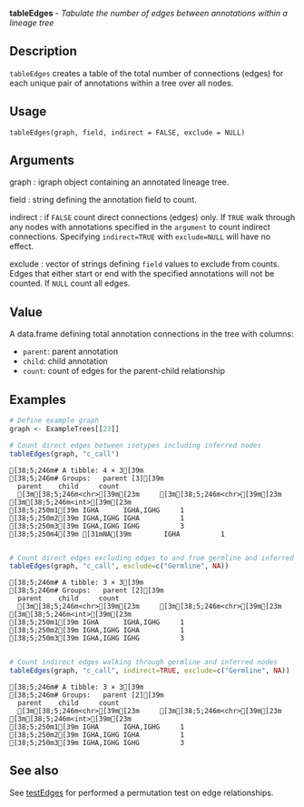 **tableEdges** - *Tabulate the number of edges between annotations within a lineage tree*

Description
--------------------

`tableEdges` creates a table of the total number of connections (edges) for each 
unique pair of annotations within a tree over all nodes.


Usage
--------------------
```
tableEdges(graph, field, indirect = FALSE, exclude = NULL)
```

Arguments
-------------------

graph
:   igraph object containing an annotated lineage tree.

field
:   string defining the annotation field to count.

indirect
:   if `FALSE` count direct connections (edges) only. If 
`TRUE` walk through any nodes with annotations specified in 
the `argument` to count indirect connections. Specifying
`indirect=TRUE` with `exclude=NULL` will have no effect.

exclude
:   vector of strings defining `field` values to exclude from counts.
Edges that either start or end with the specified annotations will not
be counted. If `NULL` count all edges.




Value
-------------------

A data.frame defining total annotation connections in the tree with columns:

+ `parent`:  parent annotation
+ `child`:   child annotation
+ `count`:   count of edges for the parent-child relationship




Examples
-------------------

```R
# Define example graph
graph <- ExampleTrees[[23]]

# Count direct edges between isotypes including inferred nodes
tableEdges(graph, "c_call")

```


```
[38;5;246m# A tibble: 4 × 3[39m
[38;5;246m# Groups:   parent [3][39m
  parent    child     count
  [3m[38;5;246m<chr>[39m[23m     [3m[38;5;246m<chr>[39m[23m     [3m[38;5;246m<int>[39m[23m
[38;5;250m1[39m IGHA      IGHA,IGHG     1
[38;5;250m2[39m IGHA,IGHG IGHA          1
[38;5;250m3[39m IGHA,IGHG IGHG          3
[38;5;250m4[39m [31mNA[39m        IGHA          1

```


```R

# Count direct edges excluding edges to and from germline and inferred nodes
tableEdges(graph, "c_call", exclude=c("Germline", NA))

```


```
[38;5;246m# A tibble: 3 × 3[39m
[38;5;246m# Groups:   parent [2][39m
  parent    child     count
  [3m[38;5;246m<chr>[39m[23m     [3m[38;5;246m<chr>[39m[23m     [3m[38;5;246m<int>[39m[23m
[38;5;250m1[39m IGHA      IGHA,IGHG     1
[38;5;250m2[39m IGHA,IGHG IGHA          1
[38;5;250m3[39m IGHA,IGHG IGHG          3

```


```R

# Count indirect edges walking through germline and inferred nodes
tableEdges(graph, "c_call", indirect=TRUE, exclude=c("Germline", NA))
```


```
[38;5;246m# A tibble: 3 × 3[39m
[38;5;246m# Groups:   parent [2][39m
  parent    child     count
  [3m[38;5;246m<chr>[39m[23m     [3m[38;5;246m<chr>[39m[23m     [3m[38;5;246m<int>[39m[23m
[38;5;250m1[39m IGHA      IGHA,IGHG     1
[38;5;250m2[39m IGHA,IGHG IGHA          1
[38;5;250m3[39m IGHA,IGHG IGHG          3

```



See also
-------------------

See [testEdges](testEdges.md) for performed a permutation test on edge relationships.






